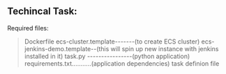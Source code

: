 Techincal Task:
---------------------------------
Required files:
>Dockerfile
>ecs-cluster.template-------(to create ECS cluster)
>ecs-jenkins-demo.template--(this will spin up new instance with jenkins installed in it)
>task.py ----------------(python application)
>requirements.txt...........(application dependencies)
>task definion file
